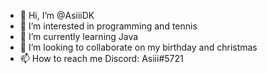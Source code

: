 - 👋 Hi, I’m @AsiiiDK
- 👀 I’m interested in programming and tennis
- 🌱 I’m currently learning Java
- 💞️ I’m looking to collaborate on my birthday and christmas
- 📫 How to reach me Discord: Asiii#5721

<!---
AsiiiDK/AsiiiDK is a ✨ special ✨ repository because its `README.md` (this file) appears on your GitHub profile.
You can click the Preview link to take a look at your changes.
--->
